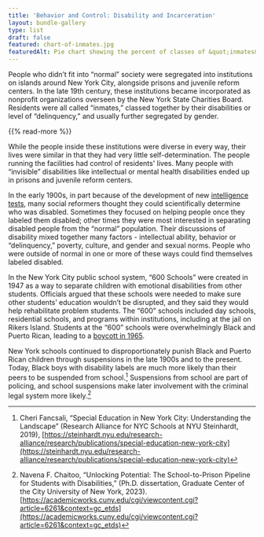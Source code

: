 ```yaml
---
title: 'Behavior and Control: Disability and Incarceration'
layout: bundle-gallery
type: list
draft: false
featured: chart-of-inmates.jpg
featuredAlt: Pie chart showing the percent of classes of &quot;inmates&quot; at state institutions 
---
```


People who didn’t fit into “normal” society were segregated into institutions on islands around New York City, alongside prisons and juvenile reform centers. In the late 19th century, these institutions became incorporated as nonprofit organizations overseen by the New York State Charities Board. Residents were all called “inmates,” classed together by their disabilities or level of “delinquency,” and usually further segregated by gender.

{{% read-more %}}

While the people inside these institutions were diverse in every way, their lives were similar in that they had very little self-determination. The people running the facilities had control of residents' lives. Many people with “invisible” disabilities like intellectual or mental health disabilities ended up in prisons and juvenile reform centers.

In the early 1900s, in part because of the development of new [intelligence tests](/topics/seeking-equity/tests-labels-and-segregation/), many social reformers thought they could scientifically determine who was disabled. Sometimes they focused on helping people once they labeled them disabled; other times they were most interested in separating disabled people from the “normal” population. Their discussions of disability mixed together many factors - intellectual ability, behavior or “delinquency,” poverty, culture, and gender and sexual norms. People who were outside of normal in one or more of these ways could find themselves labeled disabled.  

In the New York City public school system, “600 Schools” were created in 1947 as a way to separate children with emotional disabilities from other students. Officials argued that these schools were needed to make sure other students’ education wouldn’t be disrupted, and they said they would help rehabilitate  problem students. The “600” schools included day schools, residential schools, and programs within institutions, including at the jail on Rikers Island. Students at the “600” schools were overwhelmingly Black and Puerto Rican, leading to a [boycott in 1965](/topics/boycotting-ny-schools/1965-boycott/).

New York schools continued to disproportionately punish Black and Puerto Rican children through suspensions in the late 1900s and to the present. Today, Black boys with disability labels are much more likely than their peers to be suspended from school.[^1] Suspensions from school are part of policing, and school suspensions make later involvement with the criminal legal system more likely.[^2]  

[^1]: Cheri Fancsali, “Special Education in New York City: Understanding the Landscape” (Research Alliance for NYC Schools at NYU Steinhardt, 2019), [https://steinhardt.nyu.edu/research-alliance/research/publications/special-education-new-york-city](https://steinhardt.nyu.edu/research-alliance/research/publications/special-education-new-york-city)

[^2]: Navena F. Chaitoo, “Unlocking Potential: The School-to-Prison Pipeline for Students with Disabilities,” (Ph.D. dissertation, Graduate Center of the City University of New York, 2023). [https://academicworks.cuny.edu/cgi/viewcontent.cgi?article=6261&context=gc_etds](https://academicworks.cuny.edu/cgi/viewcontent.cgi?article=6261&context=gc_etds)
